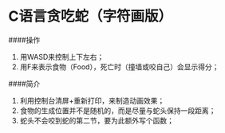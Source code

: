 # C语言贪吃蛇（字符画版）

####操作
1. 用WASD来控制上下左右；
2. 用F来表示食物（Food），死亡时（撞墙或咬自己）会显示得分；

####简介
1. 利用控制台清屏+重新打印，来制造动画效果；
2. 食物的生成位置并不是随机的，而是尽量与蛇头保持一段距离；
3. 蛇头不会咬到蛇的第二节，要为此额外写个函数；
